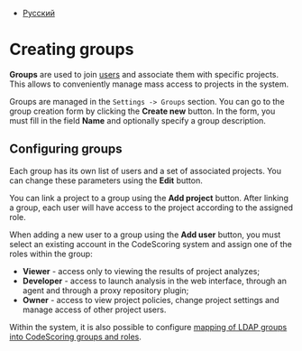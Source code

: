 - [Русский](../../../on-premise/how-to/groups/)

# Creating groups

**Groups** are used to join [users](/on-premise/how-to/users.en) and associate them with specific projects. This allows to conveniently manage mass access to projects in the system.

Groups are managed in the `Settings -> Groups` section. You can go to the group creation form by clicking the **Create new** button. In the form, you must fill in the field **Name** and optionally specify a group description.

## Configuring groups

Each group has its own list of users and a set of associated projects. You can change these parameters using the **Edit** button.

You can link a project to a group using the **Add project** button. After linking a group, each user will have access to the project according to the assigned role.

When adding a new user to a group using the **Add user** button, you must select an existing account in the CodeScoring system and assign one of the roles within the group:

- **Viewer** - access only to viewing the results of project analyzes;
- **Developer** - access to launch analysis in the web interface, through an agent and through a proxy repository plugin;
- **Owner** - access to view project policies, change project settings and manage access of other project users.

Within the system, it is also possible to configure [mapping of LDAP groups into CodeScoring groups and roles](/on-premise/how-to/ldap-settings.en/#mapping-ldap-groups-to-codescoring-groups-and-roles).
